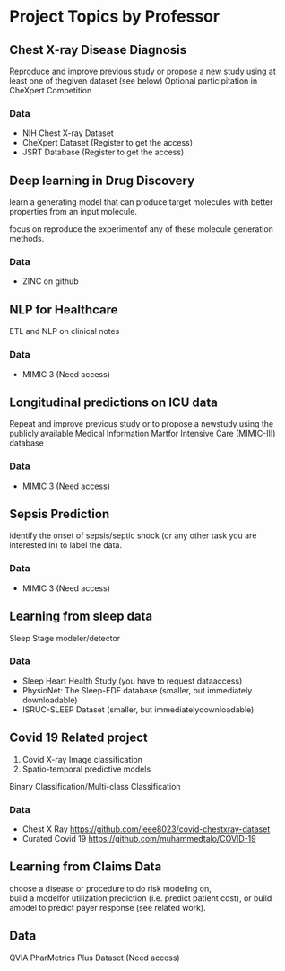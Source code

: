 # Project Topics by Professor

## Chest X-ray Disease Diagnosis

Reproduce and improve previous study or propose a new study using at least one of thegiven dataset (see below)
Optional participitation in CheXpert Competition

### Data

- NIH Chest X-ray Dataset
- CheXpert Dataset (Register to get the access)
- JSRT Database (Register to get the access)

## Deep learning in Drug Discovery

learn a generating model that can produce target molecules with better properties from an input
molecule.

focus on reproduce the experimentof any of these molecule generation methods.

### Data

- ZINC on github


## NLP for Healthcare

ETL and NLP on clinical notes

### Data

- MIMIC 3 (Need access)

## Longitudinal predictions on ICU data

Repeat and improve previous study or to propose a newstudy  using  the  publicly  available  Medical  Information  Martfor Intensive Care (MIMIC-III) database

### Data
- MIMIC 3 (Need access)


## Sepsis Prediction

identify the onset of sepsis/septic shock (or any other task you are interested in) to label the data. 

### Data

- MIMIC 3 (Need access)


## Learning from sleep data

Sleep Stage modeler/detector

### Data

- Sleep  Heart  Health  Study  (you  have  to  request  dataaccess)
- PhysioNet: The  Sleep-EDF    database (smaller, but immediately downloadable)
- ISRUC-SLEEP   Dataset   (smaller,   but   immediatelydownloadable)


## Covid 19 Related project

1. Covid X-ray Image classification
2. Spatio-temporal predictive models

Binary Classification/Multi-class Classification

### Data

- Chest X Ray https://github.com/ieee8023/covid-chestxray-dataset
- Curated Covid 19 https://github.com/muhammedtalo/COVID-19



## Learning from Claims Data

choose a disease  or  procedure  to  do  risk  modeling  on,  
build  a  modelfor utilization prediction (i.e. predict patient cost), 
or build amodel to predict payer response (see related work).

## Data

QVIA  PharMetrics  Plus  Dataset (Need access)